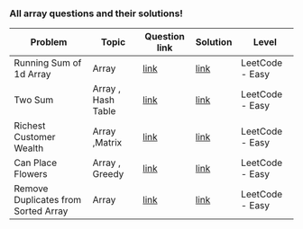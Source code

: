 ### All array questions and their solutions!


| Problem | Topic | Question link | Solution | Level |  
| --- | --- | --- | --- |  --- |  
| Running Sum of 1d Array | Array | [link](https://leetcode.com/problems/running-sum-of-1d-array/) | [link](https://github.com/harshita214/Data-Structures-and-Algorithms/blob/main/Array/sum.cpp) | LeetCode - Easy |
| Two Sum | Array , Hash Table | [link](https://leetcode.com/problems/two-sum/) | [link](https://github.com/harshita214/Data-Structures-and-Algorithms/blob/main/Array/targetsum.cpp) | LeetCode - Easy |
| Richest Customer Wealth | Array ,Matrix | [link](https://leetcode.com/problems/richest-customer-wealth/) | [link](https://github.com/harshita214/Data-Structures-and-Algorithms/blob/main/Array/richestcustomerwealth.cpp) | LeetCode - Easy |
| Can Place Flowers | Array , Greedy | [link](https://leetcode.com/problems/can-place-flowers/) | [link](https://github.com/harshita214/Data-Structures-and-Algorithms/blob/main/Array/adjacent.cpp) | LeetCode - Easy |
| Remove Duplicates from Sorted Array | Array |[link](https://leetcode.com/problems/remove-duplicates-from-sorted-array/) | [link](https://github.com/harshita214/Data-Structures-and-Algorithms/blob/main/Array/removeduplicate.cpp) | LeetCode - Easy |


